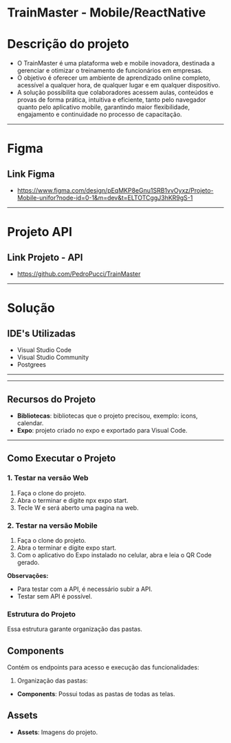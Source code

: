 # TrainMaster - Mobile/ReactNative

# **Descrição do projeto**
- O TrainMaster é uma plataforma web e mobile inovadora, destinada a gerenciar e otimizar o treinamento de funcionários em empresas.
- O objetivo é oferecer um ambiente de aprendizado online completo, acessível a qualquer hora, de qualquer lugar e em qualquer dispositivo.
- A solução possibilita que colaboradores acessem aulas, conteúdos e provas de forma prática, intuitiva e eficiente, tanto pelo navegador quanto pelo aplicativo mobile, garantindo maior flexibilidade, engajamento e continuidade no processo de capacitação.
---
# **Figma**
## **Link Figma**
- https://www.figma.com/design/pEqMKP8eGnu1SRB1vvOyxz/Projeto-Mobile-unifor?node-id=0-1&m=dev&t=ELTOTCggJ3hKR9gS-1
---
# **Projeto API**
## **Link Projeto - API**
- https://github.com/PedroPucci/TrainMaster
---
# **Solução**
## **IDE's Utilizadas**
- Visual Studio Code
- Visual Studio Community
- Postgrees
---
---
## **Recursos do Projeto**
- **Bibliotecas**: bibliotecas que o projeto precisou, exemplo: icons, calendar.
- **Expo**: projeto criado no expo e exportado para Visual Code.
---
## **Como Executar o Projeto**
### **1. Testar na versão Web**
1. Faça o clone do projeto.
2. Abra o terminar e digite npx expo start.   
3. Tecle W e será aberto uma pagina na web.

### **2. Testar na versão Mobile**
1. Faça o clone do projeto.
2. Abra o terminar e digite expo start.   
3. Com o aplicativo do Expo instalado no celular, abra e leia o QR Code gerado.

**Observações:**
- Para testar com a API, é necessário subir a API.
- Testar sem API é possível.

### **Estrutura do Projeto**
Essa estrutura garante organização das pastas.
## **Components**
Contém os endpoints para acesso e execução das funcionalidades:
1. Organização das pastas:
- **Components**: Possui todas as pastas de todas as telas.
## **Assets**
- **Assets**: Imagens do projeto.

